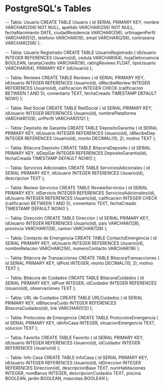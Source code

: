 # PostgreSQL's Tables

-- Tabla: Usuario
CREATE TABLE Usuario (
    id SERIAL PRIMARY KEY,
    nombre VARCHAR(256) NOT NULL,
    apellido VARCHAR(256) NOT NULL,
    fechaNacimiento DATE,
    ciudadResidencia VARCHAR(256),
    urlImagenPerfil VARCHAR(512),
    telefono VARCHAR(16),
    email VARCHAR(256),
    contrasena VARCHAR(256)
);

-- Tabla: Usuario Registrado
CREATE TABLE UsuarioRegistrado (
    idUsuario INTEGER REFERENCES Usuario(id),
    cedula VARCHAR(64),
    hojaDelincuencia BOOLEAN,
    tarjetaCredito VARCHAR(16),
    ratingReviews FLOAT,
    tipoUsuario VARCHAR(64),
    PRIMARY KEY (idUsuario)
);

-- Tabla: Reviews
CREATE TABLE Reviews (
    id SERIAL PRIMARY KEY,
    idUsuario INTEGER REFERENCES Usuario(id),
    idRecibeReview INTEGER REFERENCES Usuario(id),
    calificacion INTEGER CHECK (calificacion BETWEEN 1 AND 5),
    comentario TEXT,
    fechaCreado TIMESTAMP DEFAULT NOW()
);

-- Tabla: Red Social
CREATE TABLE RedSocial (
    id SERIAL PRIMARY KEY,
    idUsuario INTEGER REFERENCES Usuario(id),
    nombrePlataforma VARCHAR(128),
    urlPerfil VARCHAR(512)
);

-- Tabla: Depósito de Garantía
CREATE TABLE DepositoGarantia (
    id SERIAL PRIMARY KEY,
    idUsuario INTEGER REFERENCES Usuario(id),
    idRecibeDep INTEGER REFERENCES Usuario(id),
    monto DECIMAL(10, 2),
    motivo TEXT
);

-- Tabla: Bitácora Depósito
CREATE TABLE BitacoraDeposito (
    id SERIAL PRIMARY KEY,
    idDepGar INTEGER REFERENCES DepositoGarantia(id),
    fechaCreada TIMESTAMP DEFAULT NOW()
);

-- Tabla: Servicios Adicionales
CREATE TABLE ServiciosAdicionales (
    id SERIAL PRIMARY KEY,
    idUsuario INTEGER REFERENCES Usuario(id),
    descripcion TEXT
);

-- Tabla: Review Servicios
CREATE TABLE ReviewServicios (
    id SERIAL PRIMARY KEY,
    idServicio INTEGER REFERENCES ServiciosAdicionales(id),
    idUsuario INTEGER REFERENCES Usuario(id),
    calificacion INTEGER CHECK (calificacion BETWEEN 1 AND 5),
    comentario TEXT,
    fechaCreado TIMESTAMP DEFAULT NOW()
);

-- Tabla: Dirección
CREATE TABLE Direccion (
    id SERIAL PRIMARY KEY,
    idUsuario INTEGER REFERENCES Usuario(id),
    pais VARCHAR(128),
    provincia VARCHAR(128),
    canton VARCHAR(128)
);

-- Tabla: Contacto de Emergencia
CREATE TABLE ContactoEmergencia (
    id SERIAL PRIMARY KEY,
    idUsuario INTEGER REFERENCES Usuario(id),
    nombreRelacion VARCHAR(256),
    numeroContacto VARCHAR(16)
);

-- Tabla: Bitácora de Transacciones
CREATE TABLE BitacoraTransacciones (
    id SERIAL PRIMARY KEY,
    idPost INTEGER,
    monto DECIMAL(10, 2),
    motivo TEXT
);

-- Tabla: Bitácora de Cuidados
CREATE TABLE BitacoraCuidados (
    id SERIAL PRIMARY KEY,
    idPost INTEGER,
    idCuidador INTEGER REFERENCES Usuario(id),
    observaciones TEXT
);

-- Tabla: URL de Cuidados
CREATE TABLE URLCuidados (
    id SERIAL PRIMARY KEY,
    idBitacoraCuido INTEGER REFERENCES BitacoraCuidados(id),
    link VARCHAR(512)
);

-- Tabla: Protocolos de Emergencia
CREATE TABLE ProtocolosEmergencia (
    id SERIAL PRIMARY KEY,
    idInfoCasa INTEGER,
    situacionEmergencia TEXT,
    solucion TEXT
);

-- Tabla: Favorito
CREATE TABLE Favorito (
    id SERIAL PRIMARY KEY,
    idUsuario INTEGER REFERENCES Usuario(id),
    idCuidador INTEGER REFERENCES Usuario(id)
);

-- Tabla: Info Casa
CREATE TABLE InfoCasa (
    id SERIAL PRIMARY KEY,
    idUsuario INTEGER REFERENCES Usuario(id),
    idDireccion INTEGER REFERENCES Direccion(id),
    descripcionBase TEXT,
    numHabitaciones INTEGER,
    numBanos INTEGER,
    descripcionCuidados TEXT,
    piscina BOOLEAN,
    jardin BOOLEAN,
    mascotas BOOLEAN
);

